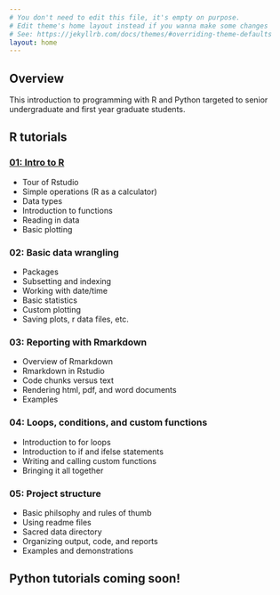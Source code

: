 ```yaml
---
# You don't need to edit this file, it's empty on purpose.
# Edit theme's home layout instead if you wanna make some changes
# See: https://jekyllrb.com/docs/themes/#overriding-theme-defaults
layout: home
---
```

## Overview

This introduction to programming with R and Python targeted to senior undergraduate and first year graduate students.

## R tutorials

### [01: Intro to R](/programming_tutorials/R-tutorial-01/)

* Tour of Rstudio  
* Simple operations (R as a calculator)  
* Data types  
* Introduction to functions  
* Reading in data  
* Basic plotting  

### 02: Basic data wrangling

* Packages  
* Subsetting and indexing
* Working with date/time
* Basic statistics  
* Custom plotting  
* Saving plots, r data files, etc.

### 03: Reporting with Rmarkdown

* Overview of Rmarkdown  
* Rmarkdown in Rstudio  
* Code chunks versus text  
* Rendering html, pdf, and word documents  
* Examples  

### 04: Loops, conditions, and custom functions

* Introduction to for loops  
* Introduction to if and ifelse statements
* Writing and calling custom functions
* Bringing it all together  

### 05: Project structure

* Basic philsophy and rules of thumb  
* Using readme files  
* Sacred data directory  
* Organizing output, code, and reports  
* Examples and demonstrations  

## Python tutorials coming soon!
